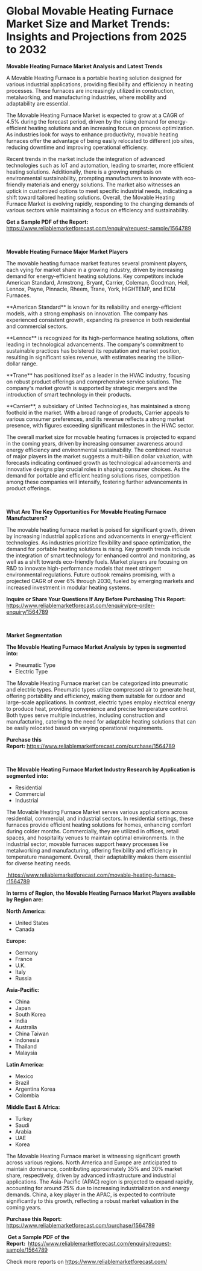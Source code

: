 <p><h1>Global Movable Heating Furnace Market Size and Market Trends: Insights and Projections from 2025 to 2032</h1></p><p><strong>Movable Heating Furnace Market Analysis and Latest Trends</strong></p>
<p><p>A Movable Heating Furnace is a portable heating solution designed for various industrial applications, providing flexibility and efficiency in heating processes. These furnaces are increasingly utilized in construction, metalworking, and manufacturing industries, where mobility and adaptability are essential.</p><p>The Movable Heating Furnace Market is expected to grow at a CAGR of 4.5% during the forecast period, driven by the rising demand for energy-efficient heating solutions and an increasing focus on process optimization. As industries look for ways to enhance productivity, movable heating furnaces offer the advantage of being easily relocated to different job sites, reducing downtime and improving operational efficiency.</p><p>Recent trends in the market include the integration of advanced technologies such as IoT and automation, leading to smarter, more efficient heating solutions. Additionally, there is a growing emphasis on environmental sustainability, prompting manufacturers to innovate with eco-friendly materials and energy solutions. The market also witnesses an uptick in customized options to meet specific industrial needs, indicating a shift toward tailored heating solutions. Overall, the Movable Heating Furnace Market is evolving rapidly, responding to the changing demands of various sectors while maintaining a focus on efficiency and sustainability.</p></p>
<p><strong>Get a Sample PDF of the Report:&nbsp;</strong> <a href="https://www.reliablemarketforecast.com/enquiry/request-sample/1564789?utm_campaign=2472&utm_medium=2&utm_source=Github&utm_content=ia&utm_term=11042025&utm_id=movable-heating-furnace">https://www.reliablemarketforecast.com/enquiry/request-sample/1564789</a></p>
<p>&nbsp;</p>
<p><strong>Movable Heating Furnace Major Market Players</strong></p>
<p><p>The movable heating furnace market features several prominent players, each vying for market share in a growing industry, driven by increasing demand for energy-efficient heating solutions. Key competitors include American Standard, Armstrong, Bryant, Carrier, Coleman, Goodman, Heil, Lennox, Payne, Pinnacle, Rheem, Trane, York, HIGHTEMP, and ECM Furnaces.</p><p>**American Standard** is known for its reliability and energy-efficient models, with a strong emphasis on innovation. The company has experienced consistent growth, expanding its presence in both residential and commercial sectors. </p><p>**Lennox** is recognized for its high-performance heating solutions, often leading in technological advancements. The company's commitment to sustainable practices has bolstered its reputation and market position, resulting in significant sales revenue, with estimates nearing the billion-dollar range.</p><p>**Trane** has positioned itself as a leader in the HVAC industry, focusing on robust product offerings and comprehensive service solutions. The company's market growth is supported by strategic mergers and the introduction of smart technology in their products. </p><p>**Carrier**, a subsidiary of United Technologies, has maintained a strong foothold in the market. With a broad range of products, Carrier appeals to various consumer preferences, and its revenue reflects a strong market presence, with figures exceeding significant milestones in the HVAC sector.</p><p>The overall market size for movable heating furnaces is projected to expand in the coming years, driven by increasing consumer awareness around energy efficiency and environmental sustainability. The combined revenue of major players in the market suggests a multi-billion dollar valuation, with forecasts indicating continued growth as technological advancements and innovative designs play crucial roles in shaping consumer choices. As the demand for portable and efficient heating solutions rises, competition among these companies will intensify, fostering further advancements in product offerings.</p></p>
<p>&nbsp;</p>
<p><strong>What Are The Key Opportunities For Movable Heating Furnace Manufacturers?</strong></p>
<p><p>The movable heating furnace market is poised for significant growth, driven by increasing industrial applications and advancements in energy-efficient technologies. As industries prioritize flexibility and space optimization, the demand for portable heating solutions is rising. Key growth trends include the integration of smart technology for enhanced control and monitoring, as well as a shift towards eco-friendly fuels. Market players are focusing on R&D to innovate high-performance models that meet stringent environmental regulations. Future outlook remains promising, with a projected CAGR of over 6% through 2030, fueled by emerging markets and increased investment in modular heating systems.</p></p>
<p><strong>Inquire or Share Your Questions If Any Before Purchasing This Report:</strong> <a href="https://www.reliablemarketforecast.com/enquiry/pre-order-enquiry/1564789?utm_campaign=2472&utm_medium=2&utm_source=Github&utm_content=ia&utm_term=11042025&utm_id=movable-heating-furnace">https://www.reliablemarketforecast.com/enquiry/pre-order-enquiry/1564789</a></p>
<p>&nbsp;</p>
<p><strong>Market Segmentation</strong></p>
<p><strong>The Movable Heating Furnace Market Analysis by types is segmented into:</strong></p>
<p><ul><li>Pneumatic Type</li><li>Electric Type</li></ul></p>
<p><p>The Movable Heating Furnace market can be categorized into pneumatic and electric types. Pneumatic types utilize compressed air to generate heat, offering portability and efficiency, making them suitable for outdoor and large-scale applications. In contrast, electric types employ electrical energy to produce heat, providing convenience and precise temperature control. Both types serve multiple industries, including construction and manufacturing, catering to the need for adaptable heating solutions that can be easily relocated based on varying operational requirements.</p></p>
<p><strong>Purchase this Report:&nbsp;</strong><a href="https://www.reliablemarketforecast.com/purchase/1564789?utm_campaign=2472&utm_medium=2&utm_source=Github&utm_content=ia&utm_term=11042025&utm_id=movable-heating-furnace">https://www.reliablemarketforecast.com/purchase/1564789</a></p>
<p>&nbsp;</p>
<p><strong>The Movable Heating Furnace Market Industry Research by Application is segmented into:</strong></p>
<p><ul><li>Residential</li><li>Commercial</li><li>Industrial</li></ul></p>
<p><p>The Movable Heating Furnace Market serves various applications across residential, commercial, and industrial sectors. In residential settings, these furnaces provide efficient heating solutions for homes, enhancing comfort during colder months. Commercially, they are utilized in offices, retail spaces, and hospitality venues to maintain optimal environments. In the industrial sector, movable furnaces support heavy processes like metalworking and manufacturing, offering flexibility and efficiency in temperature management. Overall, their adaptability makes them essential for diverse heating needs.</p></p>
<p><a href="https://www.reliablemarketforecast.com/movable-heating-furnace-r1564789?utm_campaign=2472&utm_medium=2&utm_source=Github&utm_content=ia&utm_term=11042025&utm_id=movable-heating-furnace">&nbsp;https://www.reliablemarketforecast.com/movable-heating-furnace-r1564789</a></p>
<p><strong>In terms of Region, the Movable Heating Furnace Market Players available by Region are:</strong></p>
<p>
    <p> <strong> North America: </strong>
        <ul>
            <li>United States</li>
            <li>Canada</li>
        </ul>
        </p> 
    <p> <strong> Europe: </strong>
        <ul>
            <li>Germany</li>
            <li>France</li>
            <li>U.K.</li>
            <li>Italy</li>
            <li>Russia</li>
        </ul>
        </p> 
    <p> <strong> Asia-Pacific: </strong>
        <ul>
            <li>China</li>
            <li>Japan</li>
            <li>South Korea</li>
            <li>India</li>
            <li>Australia</li>
            <li>China Taiwan</li>
            <li>Indonesia</li>
            <li>Thailand</li>
            <li>Malaysia</li>
        </ul>
        </p> 
    <p> <strong> Latin America: </strong>
        <ul>
            <li>Mexico</li>
            <li>Brazil</li>
            <li>Argentina Korea</li>
            <li>Colombia</li>
        </ul>
        </p> 
    <p> <strong> Middle East & Africa: </strong>
        <ul>
            <li>Turkey</li>
            <li>Saudi</li>
            <li>Arabia</li>
            <li>UAE</li>
            <li>Korea</li>
        </ul>
    </p>
    </p>
<p><p>The Movable Heating Furnace market is witnessing significant growth across various regions. North America and Europe are anticipated to maintain dominance, contributing approximately 35% and 30% market share, respectively, driven by advanced infrastructure and industrial applications. The Asia-Pacific (APAC) region is projected to expand rapidly, accounting for around 25% due to increasing industrialization and energy demands. China, a key player in the APAC, is expected to contribute significantly to this growth, reflecting a robust market valuation in the coming years.</p></p>
<p><strong>Purchase this Report: </strong><a href="https://www.reliablemarketforecast.com/purchase/1564789?utm_campaign=2472&utm_medium=2&utm_source=Github&utm_content=ia&utm_term=11042025&utm_id=movable-heating-furnace">https://www.reliablemarketforecast.com/purchase/1564789</a></p>
<p>&nbsp;<strong>Get a Sample PDF of the Report:&nbsp;&nbsp;</strong><a href="https://www.reliablemarketforecast.com/enquiry/request-sample/1564789?utm_campaign=2472&utm_medium=2&utm_source=Github&utm_content=ia&utm_term=11042025&utm_id=movable-heating-furnace">https://www.reliablemarketforecast.com/enquiry/request-sample/1564789</a></p>
<p><strong></strong></p>
<p>Check more reports on <a href="https://www.reliablemarketforecast.com/?utm_campaign=2472&utm_medium=2&utm_source=Github&utm_content=ia&utm_term=11042025&utm_id=movable-heating-furnace">https://www.reliablemarketforecast.com/</a></p>